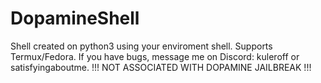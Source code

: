 # DopamineShell
<a5>Shell created on python3 using your enviroment shell. Supports Termux/Fedora. If you have bugs, message me on Discord: kuleroff or satisfyingaboutme. !!! NOT ASSOCIATED WITH DOPAMINE JAILBREAK !!!</a5>
